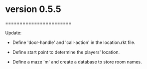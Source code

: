 # version 0.5.5
=======================

Update:

*	Define 'door-handle' and 'call-action' in the location.rkt file.

*	Define start point to determine the players' location.

*	Define a maze 'm' and create a database to store room names.

